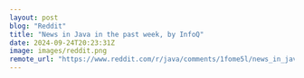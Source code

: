 ```yaml
---
layout: post
blog: "Reddit"
title: "News in Java in the past week, by InfoQ"
date: 2024-09-24T20:23:31Z
image: images/reddit.png
remote_url: "https://www.reddit.com/r/java/comments/1fome5l/news_in_java_in_the_past_week_by_infoq/"
---
```

